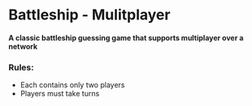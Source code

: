 # Battleship - Mulitplayer
#### A classic battleship guessing game that supports multiplayer over a network

### Rules:
+ Each contains only two players
+ Players must take turns
